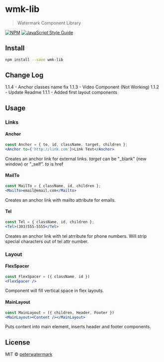 # wmk-lib

> Watermark Component Library

[![NPM](https://img.shields.io/npm/v/wmk-lib.svg)](https://www.npmjs.com/package/wmk-lib) [![JavaScript Style Guide](https://img.shields.io/badge/code_style-standard-brightgreen.svg)](https://standardjs.com)

## Install

```bash
npm install --save wmk-lib
```

## Change Log
  1.1.4 - Anchor classes name fix
  1.1.3 - Video Component (Not Working)
  1.1.2 - Update Readme
  1.1.1 - Added first layout components

## Usage

### Links

#### Anchor

```jsx
const Anchor = { to, id, className, target, children };
<Anchor to={'http://link.com'}>Link Text</Anchor>
```

Creates an anchor link for external links.
*target* can be "\_blank" (new window) or "\_self".
*to* is href

#### MailTo

```jsx
const MailTo = { className, id, children };
<MailTo>email@email.com</Mailto>
```

Creates an anchor link with mailto attribute for emails.

#### Tel

```jsx
const Tel = { className, id, children };
<Tel>(303)555-5555</Tel>
```

Creates an anchor link with tel atrribute for phone numbers.
Will strip special characters out of tel attr number.

### Layout

#### FlexSpacer
```jsx
const FlexSpacer = ({ className, id })
<FlexSpacer />
```
Component will fill vertical space in flex layouts.

#### MainLayout
```jsx
const MainLayout = ({ children, Header, Footer }) 
<MainLayout><Content /></MainLayout>
```

Puts content into main element, 
inserts header and footer components.

## License

MIT © [peterwatermark](https://github.com/peterwatermark)
